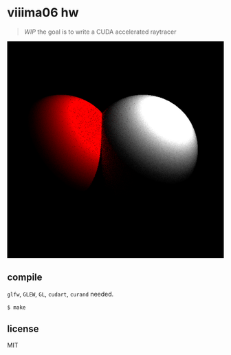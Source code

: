 # viiima06 hw

> *WIP* the goal is to write a CUDA accelerated raytracer

![screenshot](screenshot.png)

## compile

`glfw`, `GLEW`, `GL`, `cudart`, `curand` needed.

```sh
$ make
```

## license

MIT

